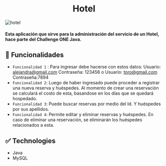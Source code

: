 <h1 align="center">Hotel</h1>

![hotel](https://user-images.githubusercontent.com/78225423/222993633-17b5a587-734c-4993-b0eb-71a608198ff1.png)

<h4 >
Esta aplicación que sirve para la administración del servicio de un Hotel, hace parte del Challenge ONE Java.
</h4>

## :hammer: Funcionalidades

- `Funcionalidad 1` :  Para ingresar debe hacerse con estos datos: 
Usuario: alejandra@gmail.com
Contraseña: 123456
o
Usuario: toro@gmail.com
Contraseña:7894
- `Funcionalidad 2`: Luego de haber ingresado puede proceder a registrar una nueva reserva y huéspedes. Al momento de crear una reservación se calculará el costo de esta, basandose en los días que se quedará hospedado.
- `Funcionalidad 3`: Puede buscar reservas por medio del Id. Y huéspedes por sus apellidos.
- `Funcionalidad 4`: Permite editar y eliminar reservas y huéspedes. En caso de eliminar una reservación, se eliminarán los huéspedes relacionados a esta.


## :white_check_mark: Technologies
- Java
- MySQL

